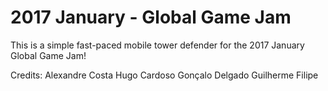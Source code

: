 # 2017 January - Global Game Jam

This is a simple fast-paced mobile tower defender for the 2017 January Global Game Jam!

Credits: 
Alexandre Costa
Hugo Cardoso
Gonçalo Delgado
Guilherme Filipe

